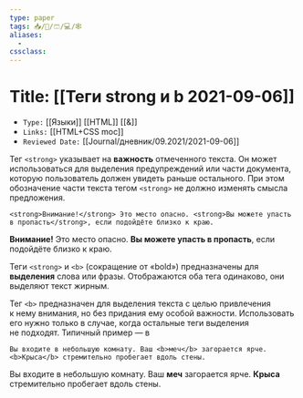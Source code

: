```yaml
---
type: paper
tags: 📥️/📜️/🩳/💻/🕸
aliases:
  - 
cssclass: 
---
```




# Title: **[[Теги strong и b 2021-09-06]]**
- `Type:` [[Языки]] [[HTML]] [[&]]
- `Links:` [[HTML+CSS moc]]
- `Reviewed Date:` [[Journal/дневник/09.2021/2021-09-06]]


Тег `<strong>` указывает на **важность** отмеченного текста. Он может использоваться для выделения предупреждений или части документа, которую пользователь должен увидеть раньше остального. При этом обозначение части текста тегом `<strong>` не должно изменять смысла предложения.


```
<strong>Внимание!</strong> Это место опасно. <strong>Вы можете упасть в пропасть</strong>, если подойдёте близко к краю.
```

<strong>Внимание!</strong> Это место опасно. <strong>Вы можете упасть в пропасть</strong>, если подойдёте близко к краю.

Теги `<strong>` и `<b>` (сокращение от «bold») предназначены для **выделения** слова или фразы. Отображаются оба тега одинаково, они выделяют текст жирным.

Тег `<b>` предназначен для выделения текста с целью привлечения к нему внимания, но без придания ему особой важности. Использовать его нужно только в случае, когда остальные теги выделения не подходят. Типичный пример — в

```
Вы входите в небольшую комнату. Ваш <b>меч</b> загорается ярче. <b>Крыса</b> стремительно пробегает вдоль стены.
```

Вы входите в небольшую комнату. Ваш <b>меч</b> загорается ярче. <b>Крыса</b> стремительно пробегает вдоль стены.
